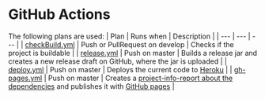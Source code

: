 # GitHub Actions

The following plans are used:
| Plan | Runs when | Description |
| --- | --- | --- |
| [checkBuild.yml](../.github/workflows/checkBuild.yml) | Push or PullRequest on develop | Checks if the project is buildable |
| [release.yml](../.github/workflows/release.yml) | Push on master | Builds a release jar and creates a new release draft on GitHub, where the jar is uploaded |
| [deploy.yml](../.github/workflows/deploy.yml) | Push on master | Deploys the current code to [Heroku](Heroku.md) |
| [gh-pages.yml](../.github/workflows/gh-pages.yml) | Push on master | Creates a [project-info-report about the dependencies](https://maven.apache.org/plugins/maven-project-info-reports-plugin/dependencies-mojo.html) and publishes it with [GitHub pages](https://pages.github.com/) |
